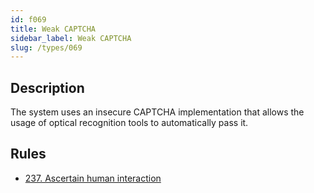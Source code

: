 ```yaml
---
id: f069
title: Weak CAPTCHA
sidebar_label: Weak CAPTCHA
slug: /types/069
---
```


## Description

The system uses an insecure CAPTCHA implementation
that allows the usage of optical recognition tools to automatically pass it.

## Rules

- [237. Ascertain human interaction](/criteria/authentication/237)
